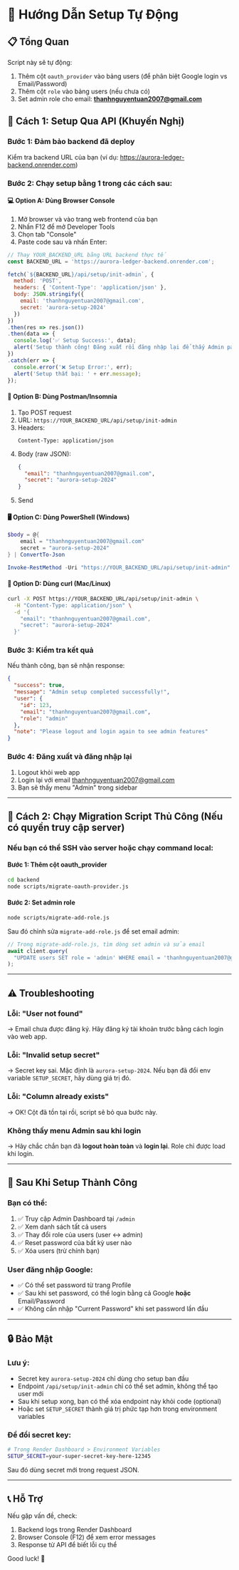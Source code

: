 # 🚀 Hướng Dẫn Setup Tự Động

## 📋 Tổng Quan
Script này sẽ tự động:
1. Thêm cột `oauth_provider` vào bảng users (để phân biệt Google login vs Email/Password)
2. Thêm cột `role` vào bảng users (nếu chưa có)
3. Set admin role cho email: **thanhnguyentuan2007@gmail.com**

## 🔧 Cách 1: Setup Qua API (Khuyến Nghị)

### Bước 1: Đảm bảo backend đã deploy
Kiểm tra backend URL của bạn (ví dụ: https://aurora-ledger-backend.onrender.com)

### Bước 2: Chạy setup bằng 1 trong các cách sau:

#### 💻 Option A: Dùng Browser Console
1. Mở browser và vào trang web frontend của bạn
2. Nhấn F12 để mở Developer Tools
3. Chọn tab "Console"
4. Paste code sau và nhấn Enter:

```javascript
// Thay YOUR_BACKEND_URL bằng URL backend thực tế
const BACKEND_URL = 'https://aurora-ledger-backend.onrender.com';

fetch(`${BACKEND_URL}/api/setup/init-admin`, {
  method: 'POST',
  headers: { 'Content-Type': 'application/json' },
  body: JSON.stringify({
    email: 'thanhnguyentuan2007@gmail.com',
    secret: 'aurora-setup-2024'
  })
})
.then(res => res.json())
.then(data => {
  console.log('✅ Setup Success:', data);
  alert('Setup thành công! Đăng xuất rồi đăng nhập lại để thấy Admin panel.');
})
.catch(err => {
  console.error('❌ Setup Error:', err);
  alert('Setup thất bại: ' + err.message);
});
```

#### 📮 Option B: Dùng Postman/Insomnia
1. Tạo POST request
2. URL: `https://YOUR_BACKEND_URL/api/setup/init-admin`
3. Headers:
   ```
   Content-Type: application/json
   ```
4. Body (raw JSON):
   ```json
   {
     "email": "thanhnguyentuan2007@gmail.com",
     "secret": "aurora-setup-2024"
   }
   ```
5. Send

#### 🖥️ Option C: Dùng PowerShell (Windows)
```powershell
$body = @{
    email = "thanhnguyentuan2007@gmail.com"
    secret = "aurora-setup-2024"
} | ConvertTo-Json

Invoke-RestMethod -Uri "https://YOUR_BACKEND_URL/api/setup/init-admin" -Method POST -Body $body -ContentType "application/json"
```

#### 🐧 Option D: Dùng curl (Mac/Linux)
```bash
curl -X POST https://YOUR_BACKEND_URL/api/setup/init-admin \
  -H "Content-Type: application/json" \
  -d '{
    "email": "thanhnguyentuan2007@gmail.com",
    "secret": "aurora-setup-2024"
  }'
```

### Bước 3: Kiểm tra kết quả
Nếu thành công, bạn sẽ nhận response:
```json
{
  "success": true,
  "message": "Admin setup completed successfully!",
  "user": {
    "id": 123,
    "email": "thanhnguyentuan2007@gmail.com",
    "role": "admin"
  },
  "note": "Please logout and login again to see admin features"
}
```

### Bước 4: Đăng xuất và đăng nhập lại
1. Logout khỏi web app
2. Login lại với email thanhnguyentuan2007@gmail.com
3. Bạn sẽ thấy menu "Admin" trong sidebar

---

## 🔧 Cách 2: Chạy Migration Script Thủ Công (Nếu có quyền truy cập server)

### Nếu bạn có thể SSH vào server hoặc chạy command local:

#### Bước 1: Thêm cột oauth_provider
```bash
cd backend
node scripts/migrate-oauth-provider.js
```

#### Bước 2: Set admin role
```bash
node scripts/migrate-add-role.js
```

Sau đó chỉnh sửa `migrate-add-role.js` để set email admin:
```javascript
// Trong migrate-add-role.js, tìm dòng set admin và sửa email
await client.query(
  "UPDATE users SET role = 'admin' WHERE email = 'thanhnguyentuan2007@gmail.com'"
);
```

---

## ⚠️ Troubleshooting

### Lỗi: "User not found"
→ Email chưa được đăng ký. Hãy đăng ký tài khoản trước bằng cách login vào web app.

### Lỗi: "Invalid setup secret"
→ Secret key sai. Mặc định là `aurora-setup-2024`. Nếu bạn đã đổi env variable `SETUP_SECRET`, hãy dùng giá trị đó.

### Lỗi: "Column already exists"
→ OK! Cột đã tồn tại rồi, script sẽ bỏ qua bước này.

### Không thấy menu Admin sau khi login
→ Hãy chắc chắn bạn đã **logout hoàn toàn** và **login lại**. Role chỉ được load khi login.

---

## 🎯 Sau Khi Setup Thành Công

### Bạn có thể:
1. ✅ Truy cập Admin Dashboard tại `/admin`
2. ✅ Xem danh sách tất cả users
3. ✅ Thay đổi role của users (user ↔ admin)
4. ✅ Reset password của bất kỳ user nào
5. ✅ Xóa users (trừ chính bạn)

### User đăng nhập Google:
- ✅ Có thể set password từ trang Profile
- ✅ Sau khi set password, có thể login bằng cả Google **hoặc** Email/Password
- ✅ Không cần nhập "Current Password" khi set password lần đầu

---

## 🔒 Bảo Mật

### Lưu ý:
- Secret key `aurora-setup-2024` chỉ dùng cho setup ban đầu
- Endpoint `/api/setup/init-admin` chỉ có thể set admin, không thể tạo user mới
- Sau khi setup xong, bạn có thể xóa endpoint này khỏi code (optional)
- Hoặc set `SETUP_SECRET` thành giá trị phức tạp hơn trong environment variables

### Để đổi secret key:
```bash
# Trong Render Dashboard > Environment Variables
SETUP_SECRET=your-super-secret-key-here-12345
```

Sau đó dùng secret mới trong request JSON.

---

## 📞 Hỗ Trợ
Nếu gặp vấn đề, check:
1. Backend logs trong Render Dashboard
2. Browser Console (F12) để xem error messages
3. Response từ API để biết lỗi cụ thể

Good luck! 🚀
